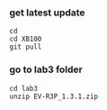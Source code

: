 
### get latest update
```
cd 
cd XB100
git pull
```

### go to lab3 folder
```
cd lab3
unzip EV-R3P_1.3.1.zip
```
